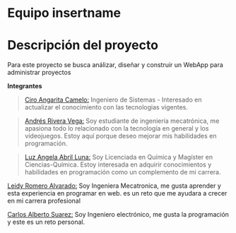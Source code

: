 # Equipo insertname

# Descripción del proyecto

Para este proyecto se busca análizar, diseñar y construir un WebApp para administrar proyectos

**Integrantes**

> [Ciro Angarita Camelo:](https://github.com/ciroac3188) 
 Ingeniero de Sistemas - Interesado en actualizar el conocimiento con las tecnologias vigentes.

> [Andrés Rivera Vega:](https://github.com/TeamARV) 
Soy estudiante de ingeniería mecatrónica, me apasiona todo lo relacionado con la tecnología en general y los videojuegos. Estoy aquí porque deseo mejorar mis habilidades en  programación. 

> [Luz Angela Abril Luna:](https://github.com/laabril01/i) 
Soy Licenciada en Química y Magíster en Ciencias-Química. Estoy interesada en adquirir conocimientos y habilidades en programación como un complemento de mi carrera.

[ Leidy Romero Alvarado:](https://github.com/leidyromero-14)
Soy Ingeniera Mecatronica, me gusta aprender y esta experiencia en programar en web. es un reto que me ayudara a crecer en mi carrera profesional  


[ Carlos Alberto Suarez:](https://github.com/BebetoSilva1986)
Soy Ingeniero electrónico, me gusta la programación y este es un reto personal.   
